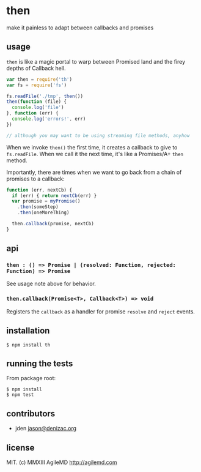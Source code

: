 # then
make it painless to adapt between callbacks and promises

## usage

`then` is like a magic portal to warp between Promised land and the firey depths of Callback hell.


```js
var then = require('th')
var fs = require('fs')

fs.readFile('./tmp', then())
then(function (file) {
  console.log('file')
}, function (err) {
  console.log('errors!', err)
})

// although you may want to be using streaming file methods, anyhow

```

When we invoke `then()` the first time, it creates a callback to give to `fs.readFile`. When we call it the next time, it's like a Promises/A+ `then` method.

Importantly, there are times when we want to go back from a chain of promises to a callback:

```js
function (err, nextCb) {
  if (err) { return nextCb(err) }
  var promise = myPromise()
    .then(someStep)
    .then(oneMoreThing)

  then.callback(promise, nextCb)
}
```


## api

### `then : () => Promise | (resolved: Function, rejected: Function) => Promise`
See usage note above for behavior.

### `then.callback(Promise<T>, Callback<T>) => void`
Registers the `callback` as a handler for promise `resolve` and `reject` events.


## installation

    $ npm install th


## running the tests

From package root:

    $ npm install
    $ npm test


## contributors

- jden <jason@denizac.org>


## license
MIT. (c) MMXIII AgileMD http://agilemd.com
